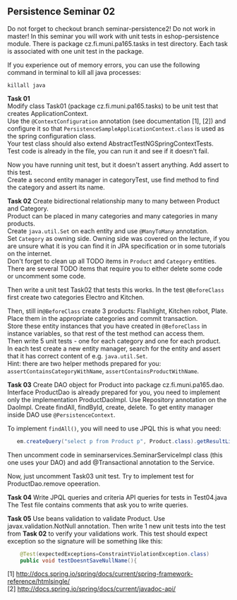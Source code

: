 ## Persistence Seminar 02
Do not forget to checkout branch seminar-persistence2! Do not work in master! In this seminar you will work with unit tests in eshop-persistence module. There is package cz.fi.muni.pa165.tasks in test directory. Each task is associated with one unit test in the package.

If you experience out of memory errors, you can use the following command in terminal to kill all java processes:
```
killall java
```

**Task 01**  
Modify class Task01 (package cz.fi.muni.pa165.tasks) to be unit test that creates ApplicationContext.  
Use the `@ContextConfiguration` annotation (see documentation [1], [2]) and configure it so that `PersistenceSampleApplicationContext.class` is used as the spring configuration class.  
Your test class should also extend AbstractTestNGSpringContextTests.  
Test code is already in the file, you can run it and see if it doesn't fail.

Now you have running unit test, but it doesn't assert anything. Add assert to this test.  
Create a second entity manager in categoryTest, use find method to find the category and assert its name.

**Task 02**
Create bidirectional relationship many to many between Product and Category.  
Product can be placed in many categories and many categories in many products.  
Create `java.util.Set` on each entity and use `@ManyToMany` annotation.  
Set `Category` as owning side. Owning side was covered on the lecture, if you are unsure what it is you can find it in JPA specification or in some tutorials on the internet.  
Don't forget to clean up all TODO items in `Product` and `Category` entities.  
There are several TODO items that require you to either delete some code or uncomment some code.

Then write a unit test Task02 that tests this works. In the test `@BeforeClass` first create two categories Electro and Kitchen. 

Then, still in`@BeforeClass` create 3 products: Flashlight, Kitchen robot, Plate.  
Place them in the appropriate categories and commit transaction.  
Store these entity instances that you have created in `@BeforeClass` in instance variables, so that rest of the test method can access them.  
Then write 5 unit tests - one for each category and one for each product.  
In each test create a new entity manager, search for the entity and assert that it has correct content of e.g. `java.util.Set`.  
Hint: there are two helper methods prepared for you: `assertContainsCategoryWithName`, `assertContainsProductWithName`.

**Task 03**
Create DAO object for Product into package cz.fi.muni.pa165.dao. Interface ProductDao is already prepared for you, you need to implement only the implementation ProductDaoImpl. Use Repository annotation on the DaoImpl. Create findAll, findById, create, delete. To get entity manager inside DAO use `@PersistenceContext`.   
 
To implement `findAll()`, you will need to use JPQL this is what you need:
```java
   em.createQuery("select p from Product p", Product.class).getResultList();
```

Then uncomment code in seminarservices.SeminarServiceImpl class (this one uses your DAO) and add @Transactional annotation to the Service.

Now, just uncomment Task03 unit test. Try to implement test for ProductDao.remove opeeration.

**Task 04** 
Write JPQL queries and criteria API queries for tests in Test04.java The Test file  contains comments that ask you to write queries.

**Task 05**
Use beans validation to validate Product. Use javax.validation.NotNull annotation. Then write 1 new unit tests into the test from **Task 02** to verify your validations work. This test should expect exception so the signature will be something like this:
```java
	@Test(expectedExceptions=ConstraintViolationException.class)
	public void testDoesntSaveNullName(){
``` 

[1] http://docs.spring.io/spring/docs/current/spring-framework-reference/htmlsingle/  
[2] http://docs.spring.io/spring/docs/current/javadoc-api/
